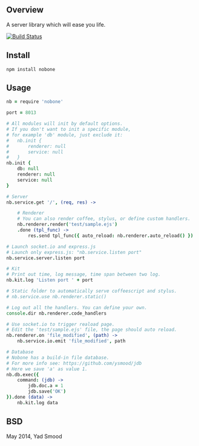 ## Overview

A server library which will ease you life.

[![Build Status](https://travis-ci.org/ysmood/nobone.svg)](https://travis-ci.org/ysmood/nobone)


## Install

    npm install nobone


## Usage


```coffeescript
nb = require 'nobone'

port = 8013

# All modules will init by default options.
# If you don't want to init a specific module,
# for example 'db' module, just exclude it:
#	nb.init {
#		renderer: null
#		service: null
#	}
nb.init {
	db: null
	renderer: null
	service: null
}

# Server
nb.service.get '/', (req, res) ->

	# Renderer
	# You can also render coffee, stylus, or define custom handlers.
	nb.renderer.render('test/sample.ejs')
	.done (tpl_func) ->
		res.send tpl_func({ auto_reload: nb.renderer.auto_reload() })

# Launch socket.io and express.js
# Launch only express.js: "nb.service.listen port"
nb.service.server.listen port

# Kit
# Print out time, log message, time span between two log.
nb.kit.log 'Listen port ' + port

# Static folder to automatically serve coffeescript and stylus.
# nb.service.use nb.renderer.static()

# Log out all the handlers. You can define your own.
console.dir nb.renderer.code_handlers

# Use socket.io to trigger reaload page.
# Edit the 'test/sample.ejs' file, the page should auto reload.
nb.renderer.on 'file_modified', (path) ->
	nb.service.io.emit 'file_modified', path

# Database
# Nobone has a build-in file database.
# For more info see: https://github.com/ysmood/jdb
# Here we save 'a' as value 1.
nb.db.exec({
	command: (jdb) ->
		jdb.doc.a = 1
		jdb.save('OK')
}).done (data) ->
	nb.kit.log data

```


## BSD

May 2014, Yad Smood
